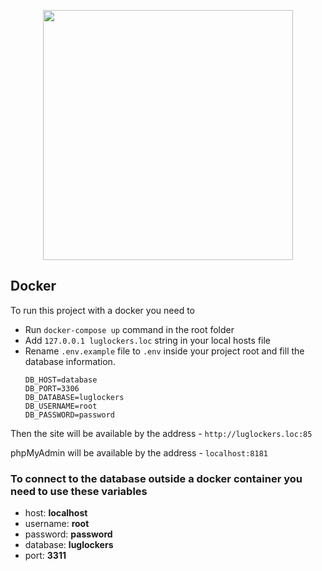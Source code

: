 <p align="center"><a href="https://laravel.com" target="_blank">
<img src="https://luglockers.com/static/media/logo.1ccb7fb6.png" width="400"></a></p>

## Docker

To run this project with a docker you need to

- Run  ``` docker-compose up ``` command in the root folder
- Add ``` 127.0.0.1 luglockers.loc ``` string in your local hosts file
- Rename ```.env.example``` file to ```.env``` inside your project root and fill the database information.
    ``` 
    DB_HOST=database
    DB_PORT=3306
    DB_DATABASE=luglockers
    DB_USERNAME=root
    DB_PASSWORD=password
     ```
Then the site will be available by the address - ``` http://luglockers.loc:85 ```

phpMyAdmin will be available by the address - ``` localhost:8181 ```

### To connect to the database outside a docker container you need to use these variables

- host: **localhost**
- username: **root**
- password: **password**
- database: **luglockers**
- port: **3311**

